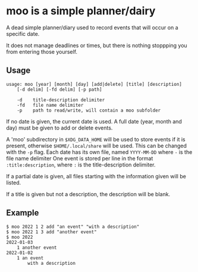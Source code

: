 # moo is a simple planner/dairy

A dead simple planner/diary used to record events that will occur on a specific date.

It does not manage deadlines or times, but there is nothing stoppping you from entering those yourself.

## Usage

    usage: moo [year] [month] [day] [add|delete] [title] [description]
        [-d delim] [-fd delim] [-p path]

        -d    title-description delimiter
        -fd   file name delimiter
        -p    path to read/write, will contain a moo subfolder

If no date is given, the current date is used. A full date (year, month and day) must be given to add or delete events.

A 'moo' subdirectory in `$XDG_DATA_HOME` will be used to store events if it is present, otherwise `$HOME/.local/share` will be used. This can be changed with the `-p` flag.
Each date has its own file, named `YYYY-MM-DD` where `-` is the file name delimiter
One event is stored per line in the format `:title:description`, where `:` is the title-description delimiter.

If a partial date is given, all files starting with the information given will be listed.

If a title is given but not a description, the description will be blank.

## Example

    $ moo 2022 1 2 add "an event" "with a description"
    $ moo 2022 1 3 add "another event"
    $ moo 2022
    2022-01-03
        1 another event
    2022-01-02
        1 an event
            with a description
